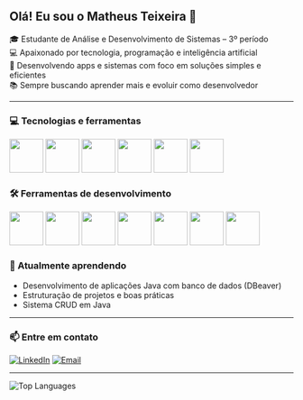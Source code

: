 ## Olá! Eu sou o Matheus Teixeira 👋

🎓 Estudante de Análise e Desenvolvimento de Sistemas – 3º período  
💻 Apaixonado por tecnologia, programação e inteligência artificial  
📱 Desenvolvendo apps e sistemas com foco em soluções simples e eficientes  
📚 Sempre buscando aprender mais e evoluir como desenvolvedor

---

### 💻 Tecnologias e ferramentas
<p>
 <img src="https://cdn.jsdelivr.net/gh/devicons/devicon@latest/icons/java/java-original.svg" width="60" height="60" />  
 <img src="https://cdn.jsdelivr.net/gh/devicons/devicon@latest/icons/javascript/javascript-original.svg" width="60" height="60" />  
 <img src="https://cdn.jsdelivr.net/gh/devicons/devicon@latest/icons/python/python-original.svg" width="60" height="60" />  
 <img src="https://cdn.jsdelivr.net/gh/devicons/devicon@latest/icons/mysql/mysql-original.svg" width="60" height="60" />  
 <img src="https://cdn.jsdelivr.net/gh/devicons/devicon@latest/icons/html5/html5-original.svg" width="60" height="60" />  
 <img src="https://cdn.jsdelivr.net/gh/devicons/devicon@latest/icons/css3/css3-original.svg" width="60" height="60" />
</p>

### 🛠️ Ferramentas de desenvolvimento

<p>
 <img src="https://cdn.jsdelivr.net/gh/devicons/devicon@latest/icons/eclipse/eclipse-original.svg" width="60" height="60" />  
 <img src="https://cdn.jsdelivr.net/gh/devicons/devicon@latest/icons/intellij/intellij-original.svg" width="60" height="60" />  
 <img src="https://cdn.jsdelivr.net/gh/devicons/devicon@latest/icons/pycharm/pycharm-original.svg" width="60" height="60" />  
 <img src="https://cdn.jsdelivr.net/gh/devicons/devicon@latest/icons/figma/figma-original.svg" width="60" height="60" />  
 <img src="https://cdn.jsdelivr.net/gh/devicons/devicon@latest/icons/androidstudio/androidstudio-original.svg" width="60" height="60" />  
 <img src="https://cdn.jsdelivr.net/gh/devicons/devicon@latest/icons/vscode/vscode-original.svg" width="60" height="60" />  
 <img src="https://cdn.jsdelivr.net/gh/devicons/devicon@latest/icons/git/git-original.svg" width="60" height="60" />
</p>

### 🌱 Atualmente aprendendo

- Desenvolvimento de aplicações Java com banco de dados (DBeaver)  
- Estruturação de projetos e boas práticas  
- Sistema CRUD em Java  

---

### 📫 Entre em contato

[![LinkedIn](https://img.shields.io/badge/LinkedIn-blue?logo=linkedin&logoColor=white&style=for-the-badge)](https://www.linkedin.com/in/matheus-teixeira-diogenes/)  [![Email](https://img.shields.io/badge/Email-D14836?logo=gmail&logoColor=white&style=for-the-badge)](mailto:matheus.teixeiradiogenes@gmail.com)


---

![Top Languages](https://github-readme-stats.vercel.app/api/top-langs/?username=matheus-teixeira-615&show_icons=true&layout=compact&theme=radical)
